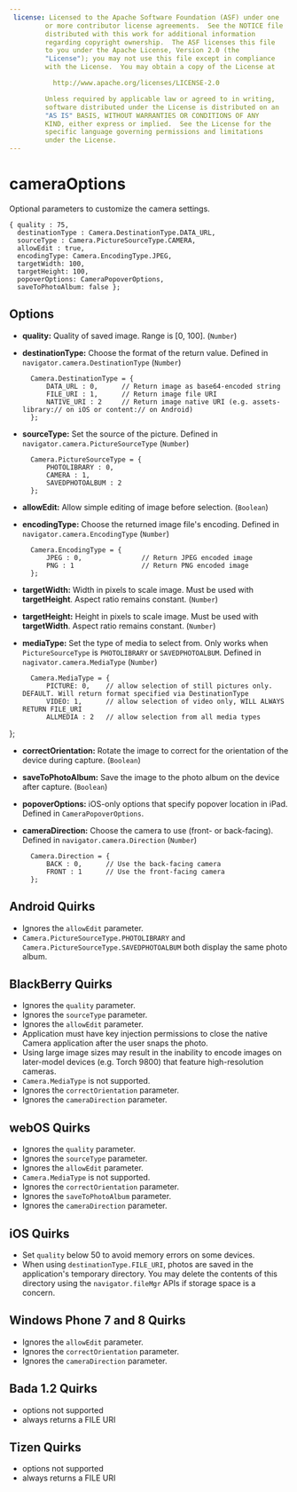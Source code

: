 ```yaml
---
 license: Licensed to the Apache Software Foundation (ASF) under one
         or more contributor license agreements.  See the NOTICE file
         distributed with this work for additional information
         regarding copyright ownership.  The ASF licenses this file
         to you under the Apache License, Version 2.0 (the
         "License"); you may not use this file except in compliance
         with the License.  You may obtain a copy of the License at

           http://www.apache.org/licenses/LICENSE-2.0

         Unless required by applicable law or agreed to in writing,
         software distributed under the License is distributed on an
         "AS IS" BASIS, WITHOUT WARRANTIES OR CONDITIONS OF ANY
         KIND, either express or implied.  See the License for the
         specific language governing permissions and limitations
         under the License.
---
```


cameraOptions
=============

Optional parameters to customize the camera settings.

    { quality : 75,
      destinationType : Camera.DestinationType.DATA_URL,
      sourceType : Camera.PictureSourceType.CAMERA,
      allowEdit : true,
      encodingType: Camera.EncodingType.JPEG,
      targetWidth: 100,
      targetHeight: 100,
      popoverOptions: CameraPopoverOptions,
      saveToPhotoAlbum: false };

Options
-------

- __quality:__ Quality of saved image. Range is [0, 100]. (`Number`)

- __destinationType:__ Choose the format of the return value.  Defined in `navigator.camera.DestinationType` (`Number`)

        Camera.DestinationType = {
            DATA_URL : 0,      // Return image as base64-encoded string
            FILE_URI : 1,      // Return image file URI
            NATIVE_URI : 2     // Return image native URI (e.g. assets-library:// on iOS or content:// on Android)
        };

- __sourceType:__ Set the source of the picture.  Defined in `navigator.camera.PictureSourceType` (`Number`)

        Camera.PictureSourceType = {
            PHOTOLIBRARY : 0,
            CAMERA : 1,
            SAVEDPHOTOALBUM : 2
        };

- __allowEdit:__ Allow simple editing of image before selection. (`Boolean`)

- __encodingType:__ Choose the  returned image file's encoding.  Defined in `navigator.camera.EncodingType` (`Number`)

        Camera.EncodingType = {
            JPEG : 0,               // Return JPEG encoded image
            PNG : 1                 // Return PNG encoded image
        };

- __targetWidth:__ Width in pixels to scale image. Must be used with __targetHeight__.  Aspect ratio remains constant. (`Number`)
- __targetHeight:__ Height in pixels to scale image. Must be used with __targetWidth__. Aspect ratio remains constant. (`Number`)

- __mediaType:__ Set the type of media to select from.  Only works when `PictureSourceType` is `PHOTOLIBRARY` or `SAVEDPHOTOALBUM`. Defined in `nagivator.camera.MediaType` (`Number`)

        Camera.MediaType = {
            PICTURE: 0,    // allow selection of still pictures only. DEFAULT. Will return format specified via DestinationType
            VIDEO: 1,      // allow selection of video only, WILL ALWAYS RETURN FILE_URI
            ALLMEDIA : 2   // allow selection from all media types
};

- __correctOrientation:__ Rotate the image to correct for the orientation of the device during capture. (`Boolean`)
- __saveToPhotoAlbum:__ Save the image to the photo album on the device after capture. (`Boolean`)
- __popoverOptions:__ iOS-only options that specify popover location in iPad.  Defined in `CameraPopoverOptions`.
- __cameraDirection:__ Choose the camera to use (front- or back-facing).  Defined in `navigator.camera.Direction` (`Number`)

        Camera.Direction = {
            BACK : 0,      // Use the back-facing camera
            FRONT : 1      // Use the front-facing camera
        };

Android Quirks
--------------

- Ignores the `allowEdit` parameter.
- `Camera.PictureSourceType.PHOTOLIBRARY` and `Camera.PictureSourceType.SAVEDPHOTOALBUM` both display the same photo album.

BlackBerry Quirks
-----------------

- Ignores the `quality` parameter.
- Ignores the `sourceType` parameter.
- Ignores the `allowEdit` parameter.
- Application must have key injection permissions to close the native Camera application after the user snaps the photo.
- Using large image sizes may result in the inability to encode images on later-model devices (e.g. Torch 9800) that feature high-resolution cameras.
- `Camera.MediaType` is not supported.
- Ignores the `correctOrientation` parameter.
- Ignores the `cameraDirection` parameter.

webOS Quirks
-----------

- Ignores the `quality` parameter.
- Ignores the `sourceType` parameter.
- Ignores the `allowEdit` parameter.
- `Camera.MediaType` is not supported.
- Ignores the `correctOrientation` parameter.
- Ignores the `saveToPhotoAlbum` parameter.
- Ignores the `cameraDirection` parameter.

iOS Quirks
--------------

- Set `quality` below 50 to avoid memory errors on some devices.
- When using `destinationType.FILE_URI`, photos are saved in the application's temporary directory.  You may delete the contents of this directory using the `navigator.fileMgr` APIs if storage space is a concern.

Windows Phone 7 and 8 Quirks
--------------

- Ignores the `allowEdit` parameter.
- Ignores the `correctOrientation` parameter.
- Ignores the `cameraDirection` parameter.

Bada 1.2 Quirks
--------------
- options not supported
- always returns a FILE URI

Tizen Quirks
--------------
- options not supported
- always returns a FILE URI
